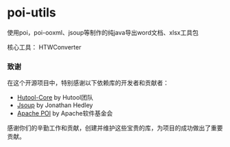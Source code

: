 # poi-utils

使用poi，poi-ooxml、jsoup等制作的纯java导出word文档、xlsx工具包

核心工具： HTWConverter

### 致谢

在这个开源项目中，特别感谢以下依赖库的开发者和贡献者：

- [Hutool-Core](https://github.com/dromara/hutool) by Hutool团队
- [Jsoup](https://jsoup.org/) by Jonathan Hedley
- [Apache POI](https://poi.apache.org/) by Apache软件基金会

感谢你们的辛勤工作和贡献，创建并维护这些宝贵的库，为项目的成功做出了重要贡献。

